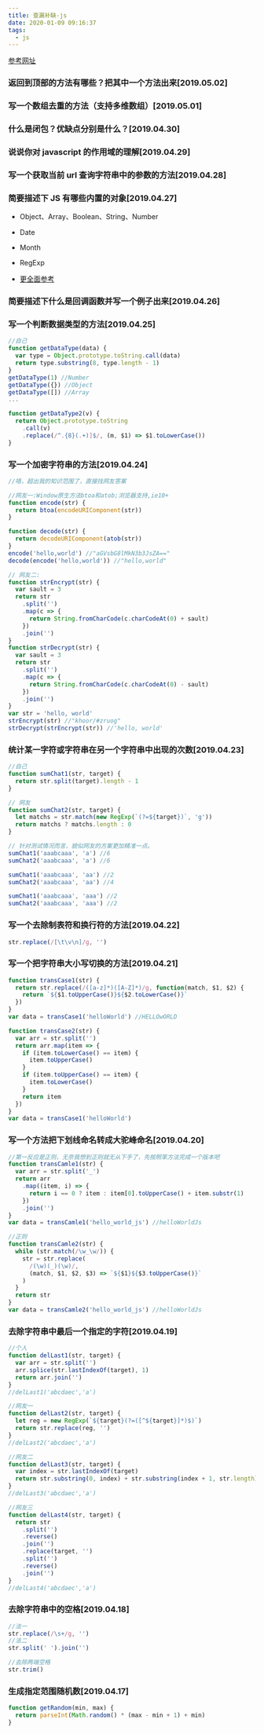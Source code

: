 ```yaml
---
title: 查漏补缺-js
date: 2020-01-09 09:16:37
tags:
  - js
---
```


[参考网址](https://github.com/haizlin/fe-interview/blob/master/category/history.md)

<!--more-->

### 返回到顶部的方法有哪些？把其中一个方法出来[2019.05.02]

### 写一个数组去重的方法（支持多维数组）[2019.05.01]

### 什么是闭包？优缺点分别是什么？[2019.04.30]

### 说说你对 javascript 的作用域的理解[2019.04.29]

### 写一个获取当前 url 查询字符串中的参数的方法[2019.04.28]

### 简要描述下 JS 有哪些内置的对象[2019.04.27]

- Object、Array、Boolean、String、Number
- Date
- Month
- RegExp

- [更全面参考](https://developer.mozilla.org/zh-CN/docs/Web/JavaScript/Reference/Global_Objects)

### 简要描述下什么是回调函数并写一个例子出来[2019.04.26]

### 写一个判断数据类型的方法[2019.04.25]

```javascript
//自己
function getDataType(data) {
  var type = Object.prototype.toString.call(data)
  return type.substring(8, type.length - 1)
}
getDataType(1) //Number
getDataType({}) //Object
getDataType([]) //Array
...
```

```javascript
function getDataType2(v) {
  return Object.prototype.toString
    .call(v)
    .replace(/^.{8}(.+)]$/, (m, $1) => $1.toLowerCase())
}
```

### 写一个加密字符串的方法[2019.04.24]

```javascript
//唔，超出我的知识范围了，直接找网友答案

//网友一:Window原生方法btoa和atob;浏览器支持,ie10+
function encode(str) {
  return btoa(encodeURIComponent(str))
}

function decode(str) {
  return decodeURIComponent(atob(str))
}
encode('hello,world') //"aGVsbG8lMkN3b3JsZA=="
decode(encode('hello,world')) //"hello,world"

// 网友二:
function strEncrypt(str) {
  var sault = 3
  return str
    .split('')
    .map(c => {
      return String.fromCharCode(c.charCodeAt(0) + sault)
    })
    .join('')
}
function strDecrypt(str) {
  var sault = 3
  return str
    .split('')
    .map(c => {
      return String.fromCharCode(c.charCodeAt(0) - sault)
    })
    .join('')
}
var str = 'hello, world'
strEncrypt(str) //"khoor/#zruog"
strDecrypt(strEncrypt(str)) //'hello, world'
```

### 统计某一字符或字符串在另一个字符串中出现的次数[2019.04.23]

```javascript
//自己
function sumChat1(str, target) {
  return str.split(target).length - 1
}
```

```javascript
// 网友
function sumChat2(str, target) {
  let matchs = str.match(new RegExp(`(?=${target})`, 'g'))
  return matchs ? matchs.length : 0
}
```

```javascript
// 针对测试情况而言，貌似网友的方案更加精准一点。
sumChat1('aaabcaaa', 'a') //6
sumChat2('aaabcaaa', 'a') //6

sumChat1('aaabcaaa', 'aa') //2
sumChat2('aaabcaaa', 'aa') //4

sumChat1('aaabcaaa', 'aaa') //2
sumChat2('aaabcaaa', 'aaa') //2
```

### 写一个去除制表符和换行符的方法[2019.04.22]

```javascript
str.replace(/[\t\v\n]/g, '')
```

### 写一个把字符串大小写切换的方法[2019.04.21]

```javascript
function transCase1(str) {
  return str.replace(/([a-z]*)([A-Z]*)/g, function(match, $1, $2) {
    return `${$1.toUpperCase()}${$2.toLowerCase()}`
  })
}
var data = transCase1('helloWorld') //HELLOwORLD
```

```javascript
function transCase2(str) {
  var arr = str.split('')
  return arr.map(item => {
    if (item.toLowerCase() == item) {
      item.toUpperCase()
    }
    if (item.toUpperCase() == item) {
      item.toLowerCase()
    }
    return item
  })
}
var data = transCase1('helloWorld')
```

### 写一个方法把下划线命名转成大驼峰命名[2019.04.20]

```javascript
//第一反应是正则，无奈我想到正则就无从下手了，先按照笨方法完成一个版本吧
function transCamle1(str) {
  var arr = str.split('_')
  return arr
    .map((item, i) => {
      return i == 0 ? item : item[0].toUpperCase() + item.substr(1)
    })
    .join('')
}
var data = transCamle1('hello_world_js') //helloWorldJs
```

```javascript
//正则
function transCamle2(str) {
  while (str.match(/\w_\w/)) {
    str = str.replace(
      /(\w)(_)(\w)/,
      (match, $1, $2, $3) => `${$1}${$3.toUpperCase()}`
    )
  }
  return str
}
var data = transCamle2('hello_world_js') //helloWorldJs
```

### 去除字符串中最后一个指定的字符[2019.04.19]

```javascript
//个人
function delLast1(str, target) {
  var arr = str.split('')
  arr.splice(str.lastIndexOf(target), 1)
  return arr.join('')
}
//delLast1('abcdaec','a')

//网友一
function delLast2(str, target) {
  let reg = new RegExp(`${target}(?=([^${target}]*)$)`)
  return str.replace(reg, '')
}
//delLast2('abcdaec','a')

//网友二
function delLast3(str, target) {
  var index = str.lastIndexOf(target)
  return str.substring(0, index) + str.substring(index + 1, str.length)
}
//delLast3('abcdaec','a')

//网友三
function delLast4(str, target) {
  return str
    .split('')
    .reverse()
    .join('')
    .replace(target, '')
    .split('')
    .reverse()
    .join('')
}
//delLast4('abcdaec','a')
```

### 去除字符串中的空格[2019.04.18]

```javascript
//法一
str.replace(/\s+/g, '')
//法二
str.split(' ').join('')

//去除两端空格
str.trim()
```

### 生成指定范围随机数[2019.04.17]

```javascript
function getRandom(min, max) {
  return parseInt(Math.random() * (max - min + 1) + min)
}
```
